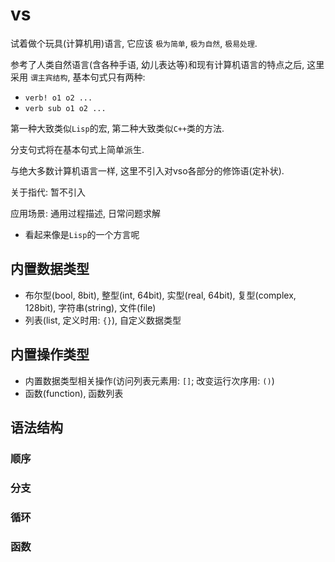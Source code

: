 # vs
试着做个玩具(计算机用)语言, 它应该 `极为简单`, `极为自然`, `极易处理`.

参考了人类自然语言(含各种手语, 幼儿表达等)和现有计算机语言的特点之后,
这里采用 `谓主宾结构`, 基本句式只有两种:
- `verb! o1 o2 ...`
- `verb sub o1 o2 ...`

第一种大致类似`Lisp`的宏, 第二种大致类似`C++`类的方法.

分支句式将在基本句式上简单派生.

与绝大多数计算机语言一样, 这里不引入对vso各部分的修饰语(定补状).

关于指代: 暂不引入

应用场景:
    通用过程描述, 日常问题求解

- 看起来像是`Lisp`的一个方言呢

## 内置数据类型
- 布尔型(bool, 8bit), 整型(int, 64bit), 实型(real, 64bit), 复型(complex, 128bit), 字符串(string), 文件(file)
- 列表(list, 定义时用: `{}`), 自定义数据类型

## 内置操作类型
- 内置数据类型相关操作(访问列表元素用: `[]`; 改变运行次序用: `()`)
- 函数(function), 函数列表

## 语法结构
### 顺序
### 分支
### 循环
### 函数
